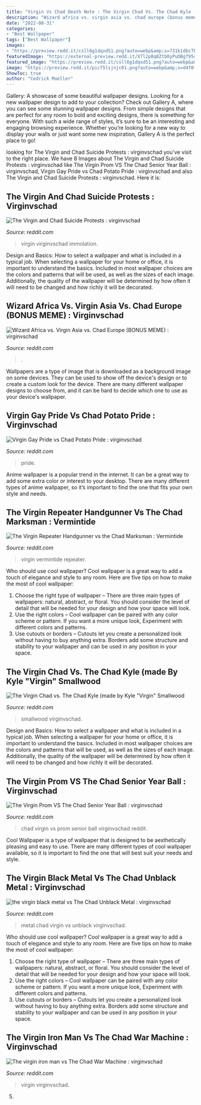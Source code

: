 ```yaml
---
title: "Virgin Vs Chad Death Note : The Virgin Chad Vs. The Chad Kyle (made By Kyle &quot;virgin&quot; Smallwood"
description: "Wizard africa vs. virgin asia vs. chad europe (bonus meme) : virginvschad"
date: "2022-08-31"
categories:
- "Best Wallpaper"
tags: ["Best Wallpaper"]
images:
- "https://preview.redd.it/csll6g1dqxd51.png?auto=webp&amp;s=731b1dbc7b7b1d0db10660ebbee392f4ea0dab60"
featuredImage: "https://external-preview.redd.it/X7l2p8q8Ztb0yPuDBgf954EHVWkhr1tAbvoSQxxY3pU.jpg?auto=webp&amp;s=e162b6aa37e298df0128329db2ee36a2096032f6"
featured_image: "https://preview.redd.it/csll6g1dqxd51.png?auto=webp&amp;s=731b1dbc7b7b1d0db10660ebbee392f4ea0dab60"
image: "https://preview.redd.it/picf5lsjnjc01.png?auto=webp&amp;s=d4f0f1dd9d83ff4be3cd04225d1f9977212655eb"
ShowToc: true
author: "Cedrick Mueller"
---
```



Gallery: A showcase of some beautiful wallpaper designs.
Looking for a new wallpaper design to add to your collection? Check out Gallery A, where you can see some stunning wallpaper designs. From simple designs that are perfect for any room to bold and exciting designs, there is something for everyone. With such a wide range of styles, it’s sure to be an interesting and engaging browsing experience. Whether you’re looking for a new way to display your walls or just want some new inspiration, Gallery A is the perfect place to go!
		
		
		
		
		
		
		
	

		
looking for The Virgin and Chad Suicide Protests : virginvschad you've visit to the right place. We have 8 Images about The Virgin and Chad Suicide Protests : virginvschad like The Virgin Prom VS The Chad Senior Year Ball : virginvschad, Virgin Gay Pride vs Chad Potato Pride : virginvschad and also The Virgin and Chad Suicide Protests : virginvschad. Here it is:
		
    
## The Virgin And Chad Suicide Protests : Virginvschad

<img loading=lazy src="https://preview.redd.it/58zak8p29os01.png?auto=webp&amp;s=ce0bfc4fdcd4ff8d50f3e5879b46681cdae824e3" onerror="this.onerror=null;this.src='https://tse4.mm.bing.net/th?id=OIP.ZMloMNSlhzcsdaTqGhXadQHaDA&amp;pid=15.1';" alt="The Virgin and Chad Suicide Protests : virginvschad">

_Source: reddit.com_

>virgin virginvschad immolation. 

	

Design and Basics: How to select a wallpaper and what is included in a typical job.
When selecting a wallpaper for your home or office, it is important to understand the basics. Included in most wallpaper choices are the colors and patterns that will be used, as well as the sizes of each image. Additionally, the quality of the wallpaper will be determined by how often it will need to be changed and how richly it will be decorated.

    
## Wizard Africa Vs. Virgin Asia Vs. Chad Europe (BONUS MEME) : Virginvschad

<img loading=lazy src="https://external-preview.redd.it/h1dYjosXYqL6d6zCXRZ-1HlzaofAXlpO9OYTe5TatNs.png?auto=webp&amp;s=64b0e616f20c5c4a75fc38ede17e3e6723d47ea7" onerror="this.onerror=null;this.src='https://tse2.mm.bing.net/th?id=OIP.Jlo5XJ_aKXe1vd5X5IsZHQHaEH&amp;pid=15.1';" alt="Wizard Africa vs. Virgin Asia vs. Chad Europe (BONUS MEME) : virginvschad">

_Source: reddit.com_

>. 

	

Wallpapers are a type of image that is downloaded as a background image on some devices. They can be used to show off the device's design or to create a custom look for the device. There are many different wallpaper designs to choose from, and it can be hard to decide which one to use as your device's wallpaper.

    
## Virgin Gay Pride Vs Chad Potato Pride : Virginvschad

<img loading=lazy src="https://preview.redd.it/csll6g1dqxd51.png?auto=webp&amp;s=731b1dbc7b7b1d0db10660ebbee392f4ea0dab60" onerror="this.onerror=null;this.src='https://tse3.mm.bing.net/th?id=OIP.xzspi9RWZ7H-LLRj60QArAHaCr&amp;pid=15.1';" alt="Virgin Gay Pride vs Chad Potato Pride : virginvschad">

_Source: reddit.com_

>pride. 

	

Anime wallpaper is a popular trend in the internet. It can be a great way to add some extra color or interest to your desktop. There are many different types of anime wallpaper, so it’s important to find the one that fits your own style and needs.

    
## The Virgin Repeater Handgunner Vs The Chad Marksman : Vermintide

<img loading=lazy src="https://preview.redd.it/picf5lsjnjc01.png?auto=webp&amp;s=d4f0f1dd9d83ff4be3cd04225d1f9977212655eb" onerror="this.onerror=null;this.src='https://tse3.mm.bing.net/th?id=OIP.SPkjXt768y3O_cprhIKGRwHaD0&amp;pid=15.1';" alt="The Virgin Repeater Handgunner vs the Chad Marksman : Vermintide">

_Source: reddit.com_

>virgin vermintide repeater. 

	

Who should use cool wallpaper?
Cool wallpaper is a great way to add a touch of elegance and style to any room. Here are five tips on how to make the most of cool wallpaper: 
1) Choose the right type of wallpaper – There are three main types of wallpapers: natural, abstract, or floral. You should consider the level of detail that will be needed for your design and how your space will look. 
2) Use the right colors – Cool wallpaper can be paired with any color scheme or pattern. If you want a more unique look, Experiment with different colors and patterns. 
3) Use cutouts or borders – Cutouts let you create a personalized look without having to buy anything extra. Borders add some structure and stability to your wallpaper and can be used in any position in your space.

    
## The Virgin Chad Vs. The Chad Kyle (made By Kyle &quot;Virgin&quot; Smallwood

<img loading=lazy src="https://preview.redd.it/b0qo9wztjan61.png?auto=webp&amp;s=b73deccb763a8168bfa18eaa3b03f9dce68fba1a" onerror="this.onerror=null;this.src='https://tse3.mm.bing.net/th?id=OIP.F8ugbFM45jlqhoX6S1UlvAHaDB&amp;pid=15.1';" alt="The Virgin Chad vs. The Chad Kyle (made by Kyle &quot;Virgin&quot; Smallwood">

_Source: reddit.com_

>smallwood virginvschad. 

	

Design and Basics: How to select a wallpaper and what is included in a typical job.
When selecting a wallpaper for your home or office, it is important to understand the basics. Included in most wallpaper choices are the colors and patterns that will be used, as well as the sizes of each image. Additionally, the quality of the wallpaper will be determined by how often it will need to be changed and how richly it will be decorated.

    
## The Virgin Prom VS The Chad Senior Year Ball : Virginvschad

<img loading=lazy src="https://preview.redd.it/lhgruhs9hoi11.jpg?auto=webp&amp;s=e630dd1d66b6a40b0be061a1e888241667b460e7" onerror="this.onerror=null;this.src='https://tse4.mm.bing.net/th?id=OIP._RaJ_6cq5X1-7rMYIo3MLQHaDH&amp;pid=15.1';" alt="The Virgin Prom VS The Chad Senior Year Ball : virginvschad">

_Source: reddit.com_

>chad virgin vs prom senior ball virginvschad reddit. 

	

Cool Wallpaper is a type of wallpaper that is designed to be aesthetically pleasing and easy to use. There are many different types of cool wallpaper available, so it is important to find the one that will best suit your needs and style.

    
## The Virgin Black Metal Vs The Chad Unblack Metal : Virginvschad

<img loading=lazy src="https://preview.redd.it/67scqp6447j21.png?auto=webp&amp;s=9b66e95a93051b01f9fe0f15d64f9a469a255d8a" onerror="this.onerror=null;this.src='https://tse3.mm.bing.net/th?id=OIP.g-dEb-Z-pWpb9JDyAeQ0VwHaDF&amp;pid=15.1';" alt="the virgin black metal vs The Chad Unblack Metal : virginvschad">

_Source: reddit.com_

>metal chad virgin vs unblack virginvschad. 

	

Who should use cool wallpaper?
Cool wallpaper is a great way to add a touch of elegance and style to any room. Here are five tips on how to make the most of cool wallpaper: 
1) Choose the right type of wallpaper – There are three main types of wallpapers: natural, abstract, or floral. You should consider the level of detail that will be needed for your design and how your space will look. 
2) Use the right colors – Cool wallpaper can be paired with any color scheme or pattern. If you want a more unique look, Experiment with different colors and patterns. 
3) Use cutouts or borders – Cutouts let you create a personalized look without having to buy anything extra. Borders add some structure and stability to your wallpaper and can be used in any position in your space.

    
## The Virgin Iron Man Vs The Chad War Machine : Virginvschad

<img loading=lazy src="https://external-preview.redd.it/X7l2p8q8Ztb0yPuDBgf954EHVWkhr1tAbvoSQxxY3pU.jpg?auto=webp&amp;s=e162b6aa37e298df0128329db2ee36a2096032f6" onerror="this.onerror=null;this.src='https://tse1.mm.bing.net/th?id=OIP.HF5oPJ9Z-sy15XmueSE6vwHaDA&amp;pid=15.1';" alt="The virgin iron man vs The Chad War Machine : virginvschad">

_Source: reddit.com_

>virgin virginvschad. 

	

5.

